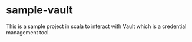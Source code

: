 # sample-vault
This is a sample project in scala to interact with Vault which is a credential management tool.
